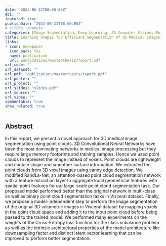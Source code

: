 ```yaml
---
date: "2022-06-23T00:00:00Z"
doi: ""
featured: true
publishDate: "2022-06-23T00:00:00Z"
# slides: example
categories: [Image Segmentation, Deep Learning, 3D Computer Vision, Point Cloud]
title: Learning Shapes for Efficient Segmentation of 3D Medical Images using Point Cloud
links:
- icon: newspaper
  icon_pack: fas
  name: publication
  url: publications/masterthesis/report.pdf
url_code: ""
url_dataset: ""
url_pdf: "publication/masterthesis/report.pdf"
url_poster: ""
url_project: ""
url_slides: "slides.pdf"
url_source: ""
url_video: ""
commentable: true
show_related: true
---
```


## Abstract

In this report, we present a novel approach for 3D medical image segmentation using
point clouds. 3D Convolutional Neural Networks have been the most dominating
networks in medical image processing but they require large memory footprints and
training samples. Hence we used point clouds to represent the image instead of voxels.
Point clouds are lightweight and contain shape and smoother surface information.
We extracted the point clouds from 3D voxel images using canny edge detection.
We modified RandLa-Net, an attention-based point cloud segmentation network
with a feature extraction layer to aggregate local geometrical features with spatial
point features for our large-scale point cloud segmentation task. Our proposed model
performed better than the original network in multi-class as well as binary point cloud
segmentation tasks in Visceral dataset. Finally, we propose a model-independent step
to perform the image segmentation of the original 3D volumetric images in Visceral
dataset by mapping voxels in the point cloud space and adding it to the input point
cloud before being passed to the trained model. We performed many experiments on
the weights of the Cross-Entropy loss function for the class imbalance problem as well
as the intrinsic architectural properties of the model architecture like downsampling
factor and distinct latent vector learning that can be improved to perform better
segmentation.
